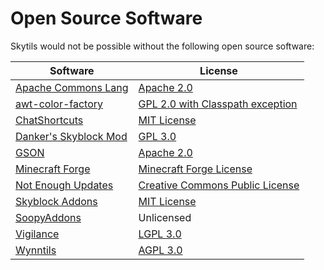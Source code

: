 # Open Source Software

Skytils would not be possible without the following open source software:

Software | License
------------ | -------------
[Apache Commons Lang](https://github.com/apache/commons-lang) | [Apache 2.0](https://www.apache.org/licenses/LICENSE-2.0.txt)
[awt-color-factory](https://github.com/beryx/awt-color-factory) | [GPL 2.0 with Classpath exception](https://github.com/beryx/awt-color-factory/blob/master/LICENSE#L347-L357)
[ChatShortcuts](https://github.com/P0keDev/ChatShortcuts) | [MIT License](https://choosealicense.com/licenses/mit/)
[Danker's Skyblock Mod](https://github.com/bowser0000/SkyblockMod/) | [GPL 3.0](https://www.gnu.org/licenses/gpl-3.0-standalone.html)
[GSON](https://github.com/google/gson) | [Apache 2.0](https://www.apache.org/licenses/LICENSE-2.0.txt)
[Minecraft Forge](https://github.com/MinecraftForge/MinecraftForge/tree/1.8.9) | [Minecraft Forge License](https://github.com/MinecraftForge/MinecraftForge/blob/1.8.9/MinecraftForge-License.txt)
[Not Enough Updates](https://github.com/Moulberry/NotEnoughUpdates/) | [Creative Commons Public License](https://creativecommons.org/licenses/by-nc/3.0/)
[Skyblock Addons](https://github.com/BiscuitDevelopment/SkyblockAddons) | [MIT License](https://choosealicense.com/licenses/mit/)
[SoopyAddons](https://github.com/Soopyboo32/soopyAddons) | Unlicensed
[Vigilance](https://github.com/Sk1erLLC/Vigilance) | [LGPL 3.0](https://www.gnu.org/licenses/lgpl-3.0-standalone.html)
[Wynntils](https://github.com/Wynntils/Wynntils) | [AGPL 3.0](https://github.com/Wynntils/Wynntils/blob/development/LICENSE)